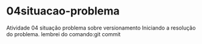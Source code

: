 # 04situacao-problema
Atividade 04 situação problema sobre versionamento
Iniciando a resolução do problema.
lembrei do comando:git commit